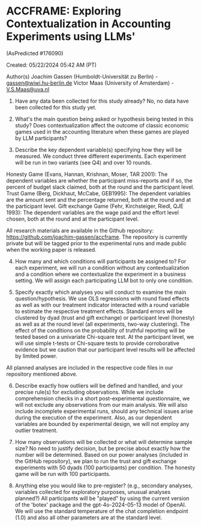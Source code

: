 # ACCFRAME: Exploring Contextualization in Accounting Experiments using LLMs'

(AsPredicted #176090)

Created:       05/22/2024 05:42 AM (PT)

Author(s)
Joachim Gassen (Humboldt-Universität zu Berlin) - gassen@wiwi.hu-berlin.de
Victor Maas (University of Amsterdam) - V.S.Maas@uva.nl


1) Have any data been collected for this study already?
No, no data have been collected for this study yet.

2) What's the main question being asked or hypothesis being tested in this study?
Does contextualization affect the outcome of classic economic games used in the accounting literature when these games are played by LLM participants?

3) Describe the key dependent variable(s) specifying how they will be measured.
We conduct three different experiments. Each experiment will be run in two variants (see Q4) and over 10 rounds. 

Honesty Game (Evans, Hannan, Krishnan, Moser, TAR 2001): The dependent variables are whether the participant miss-reports and if so, the percent of budget slack claimed, both at the round and the participant level.
Trust Game (Berg, Dickhaut, McCabe, GEB1995): The dependent variables are the amount sent and the percentage returned, both at the round and at the participant level.
Gift exchange Game (Fehr, Kirchsteiger, Riedl, QJE 1993): The dependent variables are the wage paid and the effort level chosen, both at the round and at the participant level.

All research materials are available in the Github repository: https://github.com/joachim-gassen/accframe. The repository is currently private but will be tagged prior to the experimental runs and made public when the working paper is released.

4) How many and which conditions will participants be assigned to?
For each experiment, we will run a condition without any contextualization and a condition where we contextualize the experiment in a business setting. We will assign each participating LLM bot to only one condition.

5) Specify exactly which analyses you will conduct to examine the main question/hypothesis.
We use OLS regressions with round fixed effects as well as with our treatment indicator interacted with a round variable to estimate the respective treatment effects. Standard errors will be clustered by dyad (trust and gift exchange) or participant level (honesty) as well as at the round level (all experiments, two-way clustering). The effect of the conditions on the probability of truthful reporting will be tested based on a univariate Chi-square test. At the participant level, we will use simple t-tests or Chi-square tests to provide corroborative evidence but we caution that our participant level results will be affected by limited power.

All planned analyses are included in the respective code files in our repository mentioned above.

6) Describe exactly how outliers will be defined and handled, and your precise rule(s) for excluding observations.
While we include comprehension checks in a short post-experimental questionnaire, we will not exclude any observations from our main analysis. We will also include incomplete experimental runs, should any technical issues arise during the execution of the experiment. Also, as our dependent variables are bounded by experimental design, we will not employ any outlier treatment.

7) How many observations will be collected or what will determine sample size?
No need to justify decision, but be precise about exactly how the number will be determined.
Based on our power analyses (included in the GitHub repository), we plan to run the trust and gift exchange experiments with 50 dyads (100 participants) per condition. The honesty game will be run with 100 participants.

8) Anything else you would like to pre-register? 
(e.g., secondary analyses, variables collected for exploratory purposes, unusual analyses planned?)
All participants will be "played" by using the current version of the 'botex' package and the gpt-4o-2024-05-13 model of OpenAI. We will use the standard temperature of the chat completion endpoint (1.0) and also all other parameters are at the standard level.